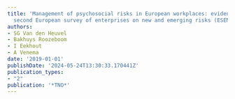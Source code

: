 ```yaml
---
title: 'Management of psychosocial risks in European workplaces: evidence from the
  second European survey of enterprises on new and emerging risks (ESENER-2)'
authors:
- SG Van den Heuvel
- Bakhuys Roozeboom
- I Eekhout
- A Venema
date: '2019-01-01'
publishDate: '2024-05-24T13:30:33.170441Z'
publication_types:
- "2"
publication: '*TNO*'
---
```

